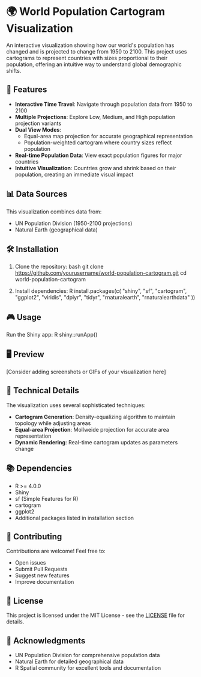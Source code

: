 # 🌍 World Population Cartogram Visualization

An interactive visualization showing how our world's population has changed and is projected to change from 1950 to 2100. This project uses cartograms to represent countries with sizes proportional to their population, offering an intuitive way to understand global demographic shifts.

## 🚀 Features

- **Interactive Time Travel**: Navigate through population data from 1950 to 2100
- **Multiple Projections**: Explore Low, Medium, and High population projection variants
- **Dual View Modes**: 
  - Equal-area map projection for accurate geographical representation
  - Population-weighted cartogram where country sizes reflect population
- **Real-time Population Data**: View exact population figures for major countries
- **Intuitive Visualization**: Countries grow and shrink based on their population, creating an immediate visual impact

## 📊 Data Sources

This visualization combines data from:
- UN Population Division (1950-2100 projections)
- Natural Earth (geographical data)

## 🛠️ Installation

1. Clone the repository:
bash
git clone https://github.com/yourusername/world-population-cartogram.git
cd world-population-cartogram

2. Install dependencies:
R
install.packages(c(
"shiny",
"sf",
"cartogram",
"ggplot2",
"viridis",
"dplyr",
"tidyr",
"rnaturalearth",
"rnaturalearthdata"
))


## 🎮 Usage

Run the Shiny app:
R
shiny::runApp()

## 🖥️ Preview

[Consider adding screenshots or GIFs of your visualization here]

## 🔧 Technical Details

The visualization uses several sophisticated techniques:
- **Cartogram Generation**: Density-equalizing algorithm to maintain topology while adjusting areas
- **Equal-area Projection**: Mollweide projection for accurate area representation
- **Dynamic Rendering**: Real-time cartogram updates as parameters change

## 📚 Dependencies

- R >= 4.0.0
- Shiny
- sf (Simple Features for R)
- cartogram
- ggplot2
- Additional packages listed in installation section

## 🤝 Contributing

Contributions are welcome! Feel free to:
- Open issues
- Submit Pull Requests
- Suggest new features
- Improve documentation

## 📜 License

This project is licensed under the MIT License - see the [LICENSE](LICENSE) file for details.

## 🌟 Acknowledgments

- UN Population Division for comprehensive population data
- Natural Earth for detailed geographical data
- R Spatial community for excellent tools and documentation